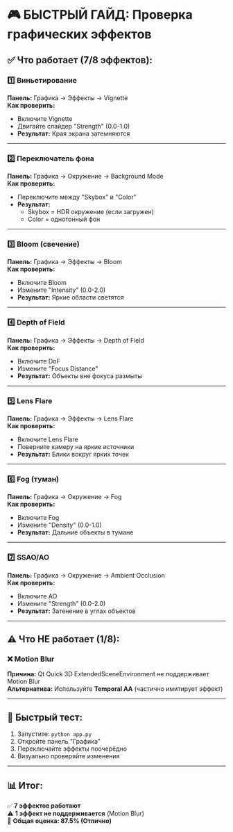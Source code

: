 # 🎮 БЫСТРЫЙ ГАЙД: Проверка графических эффектов

## ✅ Что работает (7/8 эффектов):

### 1️⃣ Виньетирование
**Панель:** Графика → Эффекты → Vignette  
**Как проверить:**
- Включите Vignette
- Двигайте слайдер "Strength" (0.0-1.0)
- **Результат:** Края экрана затемняются

---

### 2️⃣ Переключатель фона
**Панель:** Графика → Окружение → Background Mode  
**Как проверить:**
- Переключите между "Skybox" и "Color"
- **Результат:** 
  - Skybox = HDR окружение (если загружен)
  - Color = однотонный фон

---

### 3️⃣ Bloom (свечение)
**Панель:** Графика → Эффекты → Bloom  
**Как проверить:**
- Включите Bloom
- Измените "Intensity" (0.0-2.0)
- **Результат:** Яркие области светятся

---

### 4️⃣ Depth of Field
**Панель:** Графика → Эффекты → Depth of Field  
**Как проверить:**
- Включите DoF
- Измените "Focus Distance"
- **Результат:** Объекты вне фокуса размыты

---

### 5️⃣ Lens Flare
**Панель:** Графика → Эффекты → Lens Flare  
**Как проверить:**
- Включите Lens Flare
- Поверните камеру на яркие источники
- **Результат:** Блики вокруг ярких точек

---

### 6️⃣ Fog (туман)
**Панель:** Графика → Окружение → Fog  
**Как проверить:**
- Включите Fog
- Измените "Density" (0.0-1.0)
- **Результат:** Дальние объекты в тумане

---

### 7️⃣ SSAO/AO
**Панель:** Графика → Окружение → Ambient Occlusion  
**Как проверить:**
- Включите AO
- Измените "Strength" (0.0-2.0)
- **Результат:** Затенение в углах объектов

---

## ⚠️ Что НЕ работает (1/8):

### ❌ Motion Blur
**Причина:** Qt Quick 3D ExtendedSceneEnvironment не поддерживает Motion Blur  
**Альтернатива:** Используйте **Temporal AA** (частично имитирует эффект)

---

## 🚀 Быстрый тест:

1. Запустите: `python app.py`
2. Откройте панель "Графика"
3. Переключайте эффекты поочерёдно
4. Визуально проверяйте изменения

---

## 📊 Итог:
✅ **7 эффектов работают**  
⚠️ **1 эффект не поддерживается** (Motion Blur)  
🎯 **Общая оценка: 87.5% (Отлично)**

